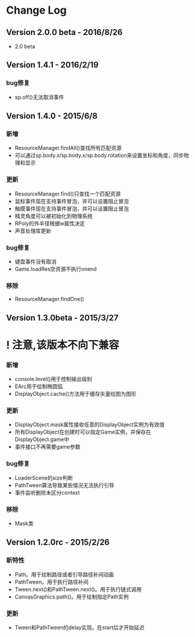 # Change Log

## Version 2.0.0 beta - 2016/8/26
* 2.0 beta

## Version 1.4.1 - 2016/2/19
### bug修复
* sp.off()无法取消事件

## Version 1.4.0 - 2015/6/8
### 新增
* ResourceManager.findAll()查找所有匹配资源
* 可以通过sp.body.x/sp.body.x/sp.body.rotation来设置坐标和角度，同步物理和显示

### 更新
* ResourceManager.find()只查找一个匹配资源
* 鼠标事件现在支持事件冒泡，并可以设置阻止冒泡
* 触摸事件现在支持事件冒泡，并可以设置阻止冒泡
* 精灵角度可以被初始化到物理系统
* RPoly的外半径根据w属性决定
* 声音处理库更新

### bug修复
* 键盘事件没有取消
* Game.loadRes空资源不执行onend

### 移除
* ResourceManager.findOne()

## Version 1.3.0beta - 2015/3/27
# ! 注意,该版本不向下兼容
### 新增
* console.level()用于控制输出级别
* EArc用于绘制椭圆弧
* DisplayObject.cache()方法用于缓存矢量绘图为图形

### 更新
* DisplayObject.mask属性接收任意的DisplayObject实例为有效值
* 所有DisplayObject在创建时可以指定Game实例，并保存在DisplayObject.game中
* 事件接口不再需要game参数

### bug修复
* LoaderScene的size判断
* PathTween算法导致某些情况无法执行引导
* 事件监听删除未区分context

### 移除
* Mask类

## Version 1.2.0rc - 2015/2/26

### 新特性
* Path。用于绘制路径或者引导路径补间动画
* PathTween。用于执行路径补间
* Tween.next()和PathTween.next()。用于执行链式调用
* CanvasGraphics.path()。用于绘制指定Path实例

### 更新
* Tween和PathTween的delay实现。在start后才开始延迟
